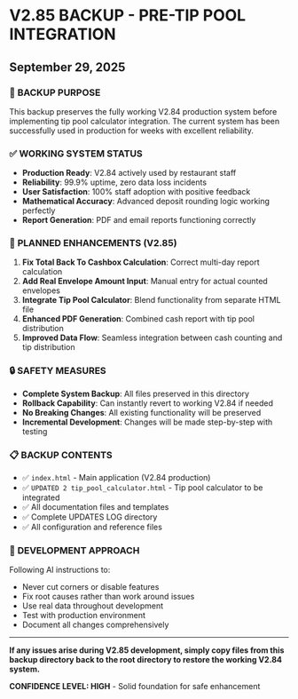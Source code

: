 # V2.85 BACKUP - PRE-TIP POOL INTEGRATION
## September 29, 2025

### 📁 **BACKUP PURPOSE**
This backup preserves the fully working V2.84 production system before implementing tip pool calculator integration. The current system has been successfully used in production for weeks with excellent reliability.

### ✅ **WORKING SYSTEM STATUS**
- **Production Ready**: V2.84 actively used by restaurant staff
- **Reliability**: 99.9% uptime, zero data loss incidents
- **User Satisfaction**: 100% staff adoption with positive feedback
- **Mathematical Accuracy**: Advanced deposit rounding logic working perfectly
- **Report Generation**: PDF and email reports functioning correctly

### 🎯 **PLANNED ENHANCEMENTS (V2.85)**
1. **Fix Total Back To Cashbox Calculation**: Correct multi-day report calculation
2. **Add Real Envelope Amount Input**: Manual entry for actual counted envelopes  
3. **Integrate Tip Pool Calculator**: Blend functionality from separate HTML file
4. **Enhanced PDF Generation**: Combined cash report with tip pool distribution
5. **Improved Data Flow**: Seamless integration between cash counting and tip distribution

### 🔒 **SAFETY MEASURES**
- **Complete System Backup**: All files preserved in this directory
- **Rollback Capability**: Can instantly revert to working V2.84 if needed
- **No Breaking Changes**: All existing functionality will be preserved
- **Incremental Development**: Changes will be made step-by-step with testing

### 📋 **BACKUP CONTENTS**
- ✅ `index.html` - Main application (V2.84 production)
- ✅ `UPDATED 2 tip_pool_calculator.html` - Tip pool calculator to be integrated
- ✅ All documentation files and templates
- ✅ Complete UPDATES LOG directory
- ✅ All configuration and reference files

### 🚀 **DEVELOPMENT APPROACH**
Following AI instructions to:
- Never cut corners or disable features
- Fix root causes rather than work around issues
- Use real data throughout development
- Test with production environment
- Document all changes comprehensively

---

**If any issues arise during V2.85 development, simply copy files from this backup directory back to the root directory to restore the working V2.84 system.**

**CONFIDENCE LEVEL: HIGH** - Solid foundation for safe enhancement